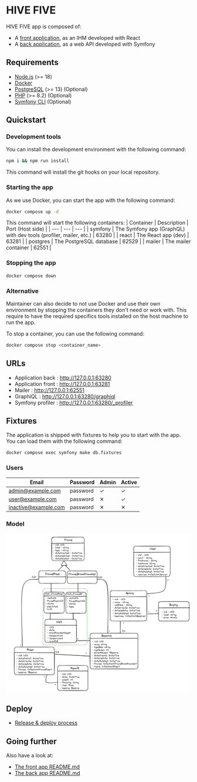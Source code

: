 # HIVE FIVE

HIVE FIVE app is composed of:

- A [front application](front/README.md), as an IHM developed with React
- A [back application](./back/README.md), as a web API developed with Symfony

## Requirements

- [Node.js](https://nodejs.org/en/) (>= 18)
- [Docker](https://www.docker.com/)
- [PostgreSQL](https://www.postgresql.org/) (>= 13) (Optional)
- [PHP](https://www.php.net/) (>= 8.2) (Optional)
- [Symfony CLI](https://symfony.com/download) (Optional)

## Quickstart

### Development tools

You can install the development environment with the following command:

```bash
npm i && npm run install
```
This command will install the git hooks on your local repository.

### Starting the app

As we use Docker, you can start the app with the following command:

```bash
docker compose up -d
```

This command will start the following containers:
| Container | Description | Port (Host side) |
| --- | --- | --- |
| symfony | The Symfony app (GraphQL) with dev tools (profiler, mailer, etc.) | 63280 |
| react | The React app (dev) | 63281 |
| postgres | The PostgreSQL database | 62529 |
| mailer | The mailer container | 62551 |

### Stopping the app

```bash
docker compose down
```

### Alternative

Maintainer can also decide to not use Docker and use their own environment by stopping the containers they don't need or work with. This require to have the required specifics tools installed on the host machine to run the app.

To stop a container, you can use the following command:

```bash
docker compose stop <container_name>
```

## URLs

- Application back : http://127.0.0.1:63280
- Application front : http://127.0.0.1:63281
- Mailer : http://127.0.0.1:62551
- GraphiQL : http://127.0.0.1:63280/graphiql
- Symfony profiler : http://127.0.0.1:63280/_profiler

## Fixtures

The application is shipped with fixtures to help you to start with the app. You can load them with the following command:

```bash
docker compose exec symfony make db.fixtures
```

### Users

| Email | Password | Admin | Active |
| --- | --- | --- | --- |
| admin@example.com | password | ✓ | ✓ |
| user@example.com | password | ✕ | ✓ |
| inactive@example.com | password | ✕ | ✕ |

### Model

![](./back/docs/model.png)


## Deploy

- [Release & deploy process](./docs/release+deploy.md)

## Going further

Also have a look at:

- [The front app README.md](front/README.md)
- [The back app README.md](./back/README.md)

